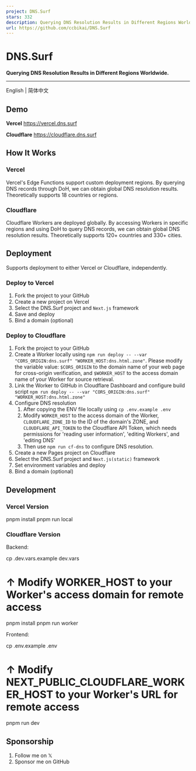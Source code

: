 ```yaml
---
project: DNS.Surf
stars: 332
description: Querying DNS Resolution Results in Different Regions Worldwide.
url: https://github.com/ccbikai/DNS.Surf
---
```


DNS.Surf
========

**Querying DNS Resolution Results in Different Regions Worldwide.**

* * *

English | 简体中文

Demo
----

**Vercel** https://vercel.dns.surf

**Cloudflare** https://cloudflare.dns.surf

How It Works
------------

### Vercel

Vercel's Edge Functions support custom deployment regions. By querying DNS records through DoH, we can obtain global DNS resolution results. Theoretically supports 18 countries or regions.

### Cloudflare

Cloudflare Workers are deployed globally. By accessing Workers in specific regions and using DoH to query DNS records, we can obtain global DNS resolution results. Theoretically supports 120+ countries and 330+ cities.

Deployment
----------

Supports deployment to either Vercel or Cloudflare, independently.

### Deploy to Vercel

1.  Fork the project to your GitHub
2.  Create a new project on Vercel
3.  Select the DNS.Surf project and `Next.js` framework
4.  Save and deploy
5.  Bind a domain (optional)

### Deploy to Cloudflare

1.  Fork the project to your GitHub
2.  Create a Worker locally using `npm run deploy -- --var "CORS_ORIGIN:dns.surf" "WORKER_HOST:dns.html.zone"`. Please modify the variable value: `$CORS_ORIGIN` to the domain name of your web page for cross-origin verification, and `$WORKER_HOST` to the access domain name of your Worker for source retrieval.
3.  Link the Worker to GitHub in Cloudflare Dashboard and configure build script `npm run deploy -- --var "CORS_ORIGIN:dns.surf" "WORKER_HOST:dns.html.zone"`
4.  Configure DNS resolution
    1.  After copying the ENV file locally using `cp .env.example .env`
    2.  Modify `WORKER_HOST` to the access domain of the Worker, `CLOUDFLARE_ZONE_ID` to the ID of the domain's ZONE, and `CLOUDFLARE_API_TOKEN` to the Cloudflare API Token, which needs permissions for 'reading user information', 'editing Workers', and 'editing DNS'
    3.  Then use `npm run cf-dns` to configure DNS resolution.
5.  Create a new Pages project on Cloudflare
6.  Select the DNS.Surf project and `Next.js(static)` framework
7.  Set environment variables and deploy
8.  Bind a domain (optional)

Development
-----------

### Vercel Version

pnpm install
pnpm run local

### Cloudflare Version

Backend:

cp .dev.vars.example dev.vars
# ↑ Modify WORKER\_HOST to your Worker's access domain for remote access
pnpm install
pnpm run worker

Frontend:

cp .env.example .env
# ↑ Modify NEXT\_PUBLIC\_CLOUDFLARE\_WORKER\_HOST to your Worker's URL for remote access
pnpm run dev

Sponsorship
-----------

1.  Follow me on 𝕏
2.  Sponsor me on GitHub
